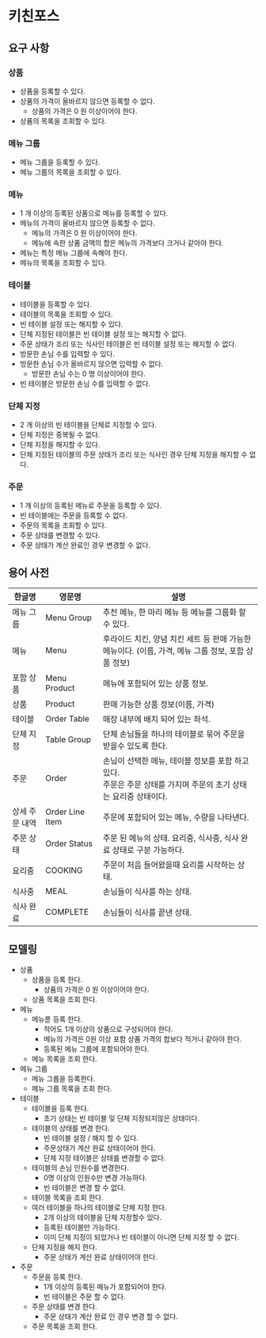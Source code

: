 # 키친포스

## 요구 사항

### 상품

* 상품을 등록할 수 있다.
* 상품의 가격이 올바르지 않으면 등록할 수 없다.
    * 상품의 가격은 0 원 이상이어야 한다.
* 상품의 목록을 조회할 수 있다.

### 메뉴 그룹

* 메뉴 그룹을 등록할 수 있다.
* 메뉴 그룹의 목록을 조회할 수 있다.

### 메뉴

* 1 개 이상의 등록된 상품으로 메뉴를 등록할 수 있다.
* 메뉴의 가격이 올바르지 않으면 등록할 수 없다.
    * 메뉴의 가격은 0 원 이상이어야 한다.
    * 메뉴에 속한 상품 금액의 합은 메뉴의 가격보다 크거나 같아야 한다.
* 메뉴는 특정 메뉴 그룹에 속해야 한다.
* 메뉴의 목록을 조회할 수 있다.

### 테이블

* 테이블을 등록할 수 있다.
* 테이블의 목록을 조회할 수 있다.
* 빈 테이블 설정 또는 해지할 수 있다.
* 단체 지정된 테이블은 빈 테이블 설정 또는 해지할 수 없다.
* 주문 상태가 조리 또는 식사인 테이블은 빈 테이블 설정 또는 해지할 수 없다.
* 방문한 손님 수를 입력할 수 있다.
* 방문한 손님 수가 올바르지 않으면 입력할 수 없다.
    * 방문한 손님 수는 0 명 이상이어야 한다.
* 빈 테이블은 방문한 손님 수를 입력할 수 없다.

### 단체 지정

* 2 개 이상의 빈 테이블을 단체로 지정할 수 있다.
* 단체 지정은 중복될 수 없다.
* 단체 지정을 해지할 수 있다.
* 단체 지정된 테이블의 주문 상태가 조리 또는 식사인 경우 단체 지정을 해지할 수 없다.

### 주문

* 1 개 이상의 등록된 메뉴로 주문을 등록할 수 있다.
* 빈 테이블에는 주문을 등록할 수 없다.
* 주문의 목록을 조회할 수 있다.
* 주문 상태를 변경할 수 있다.
* 주문 상태가 계산 완료인 경우 변경할 수 없다.

## 용어 사전

| 한글명 | 영문명 | 설명 |
| --- | --- | --- |
| 메뉴 그룹 | Menu Group  | 추천 메뉴, 한 마리 메뉴 등 메뉴를 그룹화 할 수 있다. |
| 메뉴 | Menu | 후라이드 치킨, 양념 치킨 세트 등 판매 가능한 메뉴이다. (이름, 가격, 메뉴 그룹 정보, 포함 상품 정보) |
| 포함 상품 | Menu Product | 메뉴에 포함되어 있는 상품 정보. |
| 상품 | Product | 판매 가능한 상품 정보(이름, 가격) |
| 테이블 | Order Table | 매장 내부에 배치 되어 있는 좌석. |
| 단체 지정 | Table Group | 단체 손님들을 하나의 테이블로 묶어 주문을 받을수 있도록 한다. |
| 주문 | Order | 손님이 선택한 메뉴, 테이블 정보를 포함 하고 있다. <br> 주문은 주문 상태를 가지며 주문의 초기 상태는 요리중 상태이다. |
| 상세 주문 내역 | Order Line Item | 주문에 포함되어 있는 메뉴, 수량을 나타낸다. |
| 주문 상태 | Order Status | 주문 된 메뉴의 상태. 요리중, 식사중, 식사 완료 상태로 구분 가능하다. |
| 요리중 | COOKING | 주문이 처음 들어왔을때 요리를 시작하는 상태. |
| 식사중 | MEAL | 손님들이 식사를 하는 상태. |
| 식사 완료 | COMPLETE | 손님들이 식사를 끝낸 상태. |


## 모델링

* 상품
    * 상품을 등록 한다.
        * 상품의 가격은 0 원 이상이어야 한다.
    * 상품 목록을 조회 한다.
* 메뉴
    * 메뉴륻 등록 한다.
        * 적어도 1개 이상의 상품으로 구성되어야 한다.
        * 메뉴의 가격은 0원 이상 포함 상품 가격의 합보다 적거나 같아야 한다.
        * 등록된 메뉴 그룹에 포함되어야 한다.
    * 메뉴 목록을 조회 한다.
* 메뉴 그룹
    * 메뉴 그룹을 등록한다.  
    * 메뉴 그룹 목록을 조회 한다.
* 테이블
    * 테이블을 등록 한다.
        * 초기 상태는 빈 테이블 및 단체 지정되지않은 상태이다.
    * 테이블의 상태를 변경 한다.
        * 빈 테이블 설정 / 해지 할 수 있다.
        * 주문상태가 계산 완료 상태이어야 한다.
        * 단체 지정 테이블은 상태를 변경할 수 없다.
    * 테이블의 손님 인원수를 변경한다.
        * 0명 이상의 인원수만 변경 가능하다.
        * 빈 테이블은 변경 할 수 없다.
    * 테이블 목록을 조회 한다.
    * 여러 테이블을 하나의 테이블로 단체 지정 한다.
        * 2개 이상의 테이블을 단체 지정할수 있다.
        * 등록된 테이블만 가능하다.
        * 이미 단체 지정이 되었거나 빈 테이블이 아니면 단체 지정 할 수 없다. 
    * 단체 지정을 해지 한다.
        * 주문 상태가 계산 완료 상태이어야 한다.
* 주문
    * 주문을 등록 한다.
        * 1개 이상의 등록된 메뉴가 포함되어야 한다.
        * 빈 테이블은 주문 할 수 없다.
    * 주문 상태를 변경 한다.
        * 주문 상태가 계산 완료 인 경우 변경 할 수 없다.
    * 주문 목록을 조회 한다.
